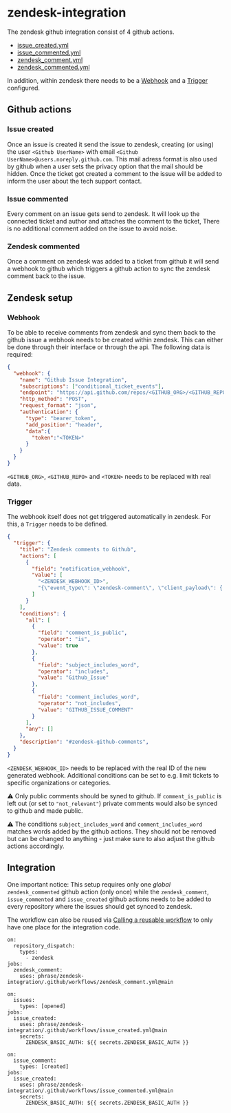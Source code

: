 # zendesk-integration

The zendesk github integration consist of 4 github actions.

- [issue_created.yml](blob/main/.github/workflows/issue_created.yml)
- [issue_commented.yml](blob/main/.github/workflows/issue_commented.yml)
- [zendesk_comment.yml](blob/main/.github/workflows/zendesk_comment.yml)
- [zendesk_commented.yml](blob/main/.github/workflows/zendesk_commented.yml)

In addition, within zendesk there needs to be a [Webhook](https://developer.zendesk.com/api-reference/event-connectors/webhooks/webhooks/#create-or-clone-webhook) and a [Trigger](https://developer.zendesk.com/api-reference/ticketing/business-rules/triggers/#create-trigger) configured.

## Github actions

### Issue created

Once an issue is created it send the issue to zendesk,
creating (or using) the user `<Github UserName>` with email `<Github UserName>@users.noreply.github.com`.
This mail adress format is also used by github when a user sets the privacy option that the mail should be hidden.
Once the ticket got created a comment to the issue will be added to inform the user about the tech support contact.

### Issue commented

Every comment on an issue gets send to zendesk. It will look up the connected ticket and author and attaches the
comment to the ticket, There is no additional comment added on the issue to avoid noise.

### Zendesk commented

Once a comment on zendesk was added to a ticket from github it will send a webhook to github which triggers a
github action to sync the zendesk comment back to the issue.


## Zendesk setup

### Webhook

To be able to receive comments from zendesk and sync them back to the github issue a webhook needs to be created within zendesk.
This can either be done through their interface or through the api. The following data is required:

```json
{
  "webhook": {
    "name": "Github Issue Integration",
    "subscriptions": ["conditional_ticket_events"],
    "endpoint": "https://api.github.com/repos/<GITHUB_ORG>/<GITHUB_REPO>/dispatches",
    "http_method": "POST",
    "request_format": "json",
    "authentication": {
      "type": "bearer_token",
      "add_position": "header",
      "data":{
        "token":"<TOKEN>"
      }
    }
  }
}
```

`<GITHUB_ORG>`, `<GITHUB_REPO>` and `<TOKEN>` needs to be replaced with real data.

### Trigger

The webhook itself does not get triggered automatically in zendesk. For this, a `Trigger` needs to be defined.

```json
{
  "trigger": {
    "title": "Zendesk comments to Github",
    "actions": [
      {
        "field": "notification_webhook",
        "value": [
          "<ZENDESK_WEBHOOK_ID>",
          "{\"event_type\": \"zendesk-comment\", \"client_payload\": { \"ticket\": {\"id\": \"{{ticket.id}}\",\"external_id\": \"{{ticket.external_id}}\"},\"comment\": {\"body\": \"{{ticket.latest_comment.value}}\",\"author\": \"{{ticket.latest_comment.author.name}}\"}}}"
        ]
      }
    ],
    "conditions": {
      "all": [
        {
          "field": "comment_is_public",
          "operator": "is",
          "value": true
        },
        {
          "field": "subject_includes_word",
          "operator": "includes",
          "value": "Github_Issue"
        },
        {
          "field": "comment_includes_word",
          "operator": "not_includes",
          "value": "GITHUB_ISSUE_COMMENT"
        }
      ],
      "any": []
    },
    "description": "#zendesk-github-comments",
  }
}
```

`<ZENDESK_WEBHOOK_ID>` needs to be replaced with the real ID of the new generated webhook.
Additional conditions can be set to e.g. limit tickets to specific organizations or categories.

:warning: Only public comments should be syned to github. If `comment_is_public` is left out (or set to `"not_relevant"`)
private comments would also be synced to github and made public.

:warning: The conditions `subject_includes_word` and `comment_includes_word` matches words added by the github actions.
They should not be removed but can be changed to anything - just make sure to also adjust the github actions accordingly.

## Integration

One important notice: This setup requires only one *global* `zendesk_commented` github action (only once) while the
`zendesk_comment`, `issue_commented` and `issue_created` github actions needs to be added to every repository where the issues should
get synced to zendesk.

The workflow can also be reused via [Calling a reusable workflow](https://docs.github.com/en/actions/learn-github-actions/reusing-workflows#calling-a-reusable-workflow)
to only have one place for the integration code.

```
on:
  repository_dispatch:
    types:
      - zendesk
jobs:
  zendesk_comment:
    uses: phrase/zendesk-integration/.github/workflows/zendesk_comment.yml@main
```

```
on:
  issues:
    types: [opened]
jobs:
  issue_created:
    uses: phrase/zendesk-integration/.github/workflows/issue_created.yml@main
    secrets:
      ZENDESK_BASIC_AUTH: ${{ secrets.ZENDESK_BASIC_AUTH }}
```


```
on:
  issue_comment:
    types: [created]
jobs:
  issue_created:
    uses: phrase/zendesk-integration/.github/workflows/issue_commented.yml@main
    secrets:
      ZENDESK_BASIC_AUTH: ${{ secrets.ZENDESK_BASIC_AUTH }}
```
